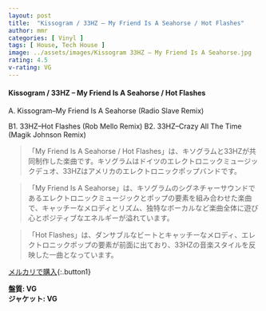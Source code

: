 ```yaml
---
layout: post
title:  "Kissogram / 33HZ – My Friend Is A Seahorse / Hot Flashes"
author: mmr
categories: [ Vinyl ]
tags: [ House, Tech House ]
image: ../assets/images/Kissogram 33HZ – My Friend Is A Seahorse.jpg
rating: 4.5
v-rating: VG
---
```


#### Kissogram / 33HZ – My Friend Is A Seahorse / Hot Flashes

A. Kissogram–My Friend Is A Seahorse (Radio Slave Remix)

B1. 33HZ–Hot Flashes (Rob Mello Remix)
B2. 33HZ–Crazy All The Time (Magik Johnson Remix)

> 「My Friend Is A Seahorse / Hot Flashes」は、キソグラムと33HZが共同制作した楽曲です。キソグラムはドイツのエレクトロニックミュージックデュオ、33HZはアメリカのエレクトロニックポップバンドです。

> 「My Friend Is A Seahorse」は、キソグラムのシグネチャーサウンドであるエレクトロニックミュージックとポップの要素を組み合わせた楽曲で、キャッチーなメロディとリズム、独特なボーカルなど楽曲全体に遊び心とポジティブなエネルギーが溢れています。

> 「Hot Flashes」は、ダンサブルなビートとキャッチーなメロディ、エレクトロニックポップの要素が前面に出ており、33HZの音楽スタイルを反映した一曲となっています。



[メルカリで購入](https://jp.mercari.com/item/m30516102342){:.button1}


<div class="mt-4 mb-4 d-flex align-items-center">
<strong class="mr-1">盤質: VG</strong>
</div>
<div class="mt-4 mb-4 d-flex align-items-center">
<strong class="mr-1">ジャケット: VG</strong>
</div>